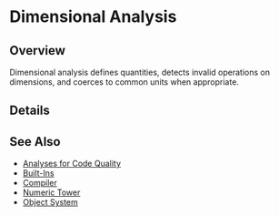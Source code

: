 Dimensional Analysis
====================

## Overview

Dimensional analysis defines quantities, detects invalid operations on dimensions, and coerces to common units when appropriate.


## Details




## See Also
* [Analyses for Code Quality](Analyses_for_Code_Quality.md)
* [Built-Ins](Built-Ins.md)
* [Compiler](Compiler.md)
* [Numeric Tower](Numeric_Tower.md)
* [Object System](Object_System.md)
